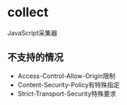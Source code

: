 # collect
JavaScript采集器

## 不支持的情况
- Access-Control-Allow-Origin限制
- Content-Security-Policy有特殊指定
- Strict-Transport-Security特殊要求
